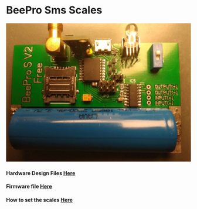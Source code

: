 # BeePro Sms Scales
![SmsScales](/images/pcb.jpg)

#### Hardware Design Files [Here](/Hardware)
#### Firmware file [Here](/firmware)
#### How to set the scales [Here](/Settings.md)
